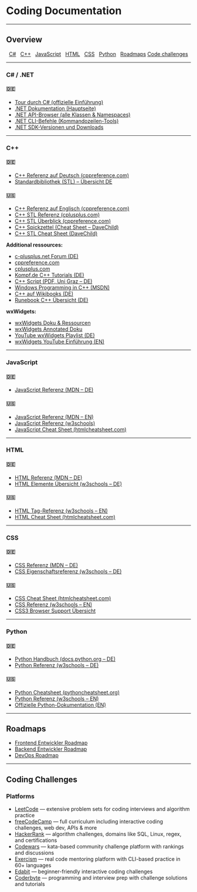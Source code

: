 # Coding Documentation

---

## Overview

<p align="center">
  <a href="https://github.com/DRgreenT/Learn/blob/master/src/related_Coding.md#c--net">C#</a>&nbsp;&nbsp;
  <a href="https://github.com/DRgreenT/Learn/blob/master/src/related_Coding.md#c">C++</a>&nbsp;&nbsp;
  <a href="https://github.com/DRgreenT/Learn/blob/master/src/related_Coding.md#javascript">JavaScript</a>&nbsp;&nbsp;
  <a href="https://github.com/DRgreenT/Learn/blob/master/src/related_Coding.md#html">HTML</a>&nbsp;&nbsp;
  <a href="https://github.com/DRgreenT/Learn/blob/master/src/related_Coding.md#css">CSS</a>&nbsp;&nbsp;
  <a href="https://github.com/DRgreenT/Learn/blob/master/src/related_Coding.md#python">Python</a>&nbsp;&nbsp;
  <a href="https://github.com/DRgreenT/Learn/blob/master/src/related_Coding.md#roadmaps">Roadmaps</a>
  <a href="https://github.com/DRgreenT/Learn/blob/master/src/related_Coding.md#coding-challenges">Code challenges</a>
</p>

---

### C# / .NET

#### 🇩🇪
- [Tour durch C# (offizielle Einführung)](https://learn.microsoft.com/de-de/dotnet/csharp/tour-of-csharp/)
- [.NET Dokumentation (Hauptseite)](https://learn.microsoft.com/de-de/dotnet/)
- [.NET API-Browser (alle Klassen & Namespaces)](https://learn.microsoft.com/de-de/dotnet/api/?view=dotnet-plat-ext-7.0)
- [.NET CLI-Befehle (Kommandozeilen-Tools)](https://learn.microsoft.com/de-de/dotnet/core/tools/)
- [.NET SDK-Versionen und Downloads](https://learn.microsoft.com/de-de/dotnet/core/tools/sdk-manifest)

---

### C++

#### 🇩🇪

- [C++ Referenz auf Deutsch (cppreference.com)](https://de.cppreference.com/w/)
- [Standardbibliothek (STL) – Übersicht DE](https://de.cppreference.com/w/cpp/container)

#### 🇺🇸

- [C++ Referenz auf Englisch (cppreference.com)](https://en.cppreference.com/w/)
- [C++ STL Referenz (cplusplus.com)](https://www.cplusplus.com/reference/stl/)
- [C++ STL Überblick (cppreference.com)](https://en.cppreference.com/w/cpp/container)
- [C++ Spickzettel (Cheat Sheet – DaveChild)](https://www.cheatography.com/davechild/cheat-sheets/cpp/)
- [C++ STL Cheat Sheet (DaveChild)](https://www.cheatography.com/davechild/cheat-sheets/cpp-stl/)

**Additional ressources:**

- [c-plusplus.net Forum (DE)](https://www.c-plusplus.net/forum/)
- [cppreference.com](https://en.cppreference.com/w/)
- [cplusplus.com](http://www.cplusplus.com/)
- [Kompf.de C++ Tutorials (DE)](https://www.kompf.de/cplus/artikel/index.html)
- [C++ Script (PDF, Uni Graz – DE)](https://imsc.uni-graz.at/haasegu/Lectures/Kurs-C/Script/html/script_programmieren.pdf)
- [Windows Programming in C++ (MSDN)](https://learn.microsoft.com/de-de/cpp/windows/overview-of-windows-programming-in-cpp?view=msvc-170)
- [C++ auf Wikibooks (DE)](https://de.wikibooks.org/wiki/C%2B%2B-Programmierung)
- [Runebook C++ Übersicht (DE)](https://runebook.dev/de/docs/cpp/-index-)

**wxWidgets:**

- [wxWidgets Doku & Ressourcen](https://www.wxwidgets.org/docs/book/Cross-Platform%20GUI%20Programming%20with%20wxWidgets.pdf)
- [wxWidgets Annotated Doku](https://docs.wxwidgets.org/3.0/annotated.html)
- [YouTube wxWidgets Playlist (DE)](https://www.youtube.com/playlist?list=PLFk1_lkqT8MbVOcwEppCPfjGOGhLvcf9G)
- [wxWidgets YouTube Einführung (EN)](https://www.youtube.com/watch?v=FOIbK4bJKS8)

---

### JavaScript

#### 🇩🇪

- [JavaScript Referenz (MDN – DE)](https://developer.mozilla.org/de/docs/Web/JavaScript)

#### 🇺🇸

- [JavaScript Referenz (MDN – EN)](https://developer.mozilla.org/en-US/docs/Web/JavaScript)
- [JavaScript Referenz (w3schools)](https://www.w3schools.com/jsref/default.asp)
- [JavaScript Cheat Sheet (htmlcheatsheet.com)](https://htmlcheatsheet.com/js/)

---

### HTML

#### 🇩🇪

- [HTML Referenz (MDN – DE)](https://developer.mozilla.org/de/docs/Web/HTML)
- [HTML Elemente Übersicht (w3schools – DE)](https://www.w3schools.com/html/html_reference.asp)

#### 🇺🇸

- [HTML Tag-Referenz (w3schools – EN)](https://www.w3schools.com/tags/default.asp)
- [HTML Cheat Sheet (htmlcheatsheet.com)](https://htmlcheatsheet.com/)

---

### CSS

#### 🇩🇪 

- [CSS Referenz (MDN – DE)](https://developer.mozilla.org/de/docs/Web/CSS)
- [CSS Eigenschaftsreferenz (w3schools – DE)](https://www.w3schools.com/cssref/default.asp)

#### 🇺🇸 

- [CSS Cheat Sheet (htmlcheatsheet.com)](https://htmlcheatsheet.com/css/)
- [CSS Referenz (w3schools – EN)](https://www.w3schools.com/cssref/default.asp)
- [CSS3 Browser Support Übersicht](https://www.w3schools.com/cssref/css3_browsersupport.asp)

---

### Python

#### 🇩🇪 

- [Python Handbuch (docs.python.org – DE)](https://docs.python.org/de/3/)
- [Python Referenz (w3schools – DE)](https://www.w3schools.com/python/python_reference.asp)

#### 🇺🇸 

- [Python Cheatsheet (pythoncheatsheet.org)](https://www.pythoncheatsheet.org/)
- [Python Referenz (w3schools – EN)](https://www.w3schools.com/python/python_reference.asp)
- [Offizielle Python-Dokumentation (EN)](https://docs.python.org/3/)

---

## Roadmaps

- [Frontend Entwickler Roadmap](https://roadmap.sh/frontend)
- [Backend Entwickler Roadmap](https://roadmap.sh/backend)
- [DevOps Roadmap](https://roadmap.sh/devops)

---

## Coding Challenges

### Platforms

- [LeetCode](https://leetcode.com/) — extensive problem sets for coding interviews and algorithm practice
- [freeCodeCamp](https://www.freecodecamp.org/) — full curriculum including interactive coding challenges, web dev, APIs & more
- [HackerRank](https://www.hackerrank.com/) — algorithm challenges, domains like SQL, Linux, regex, and certifications
- [Codewars](https://www.codewars.com/) — kata-based community challenge platform with rankings and discussions
- [Exercism](https://exercism.org/) — real code mentoring platform with CLI-based practice in 60+ languages
- [Edabit](https://edabit.com/) — beginner-friendly interactive coding challenges
- [Coderbyte](https://coderbyte.com/) — programming and interview prep with challenge solutions and tutorials
